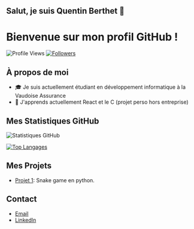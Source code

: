 ## Salut, je suis Quentin Berthet 👋
# Bienvenue sur mon profil GitHub !

![Profile Views](https://komarev.com/ghpvc/?username=VotreNom&color=brightgreen)
[![Followers](https://img.shields.io/github/followers/VotreNom?style=social)](https://github.com/VotreNom?tab=followers)

## À propos de moi
- 🎓 Je suis actuellement étudiant en développement informatique à la Vaudoise Assurance
- 🌱 J'apprends actuellement React et le C (projet perso hors entreprise)

## Mes Statistiques GitHub

![Statistiques GitHub](https://github-readme-stats.vercel.app/api?username=VotreNom&show_icons=true&count_private=true&hide=contribs,prs&theme=radical)

[![Top Langages](https://github-readme-stats.vercel.app/api/top-langs/?username=VotreNom&layout=compact&theme=radical)](https://github.com/anuraghazra/github-readme-stats)

## Mes Projets

- [Projet 1]([lien_vers_projet_1](https://github.com/BERTHETquentin/SnakeGame)): Snake game en python.

## Contact

- [Email](mailto:quentin@berthet.ch)
- [LinkedIn](https://www.linkedin.com/in/quentin-berthet/)


